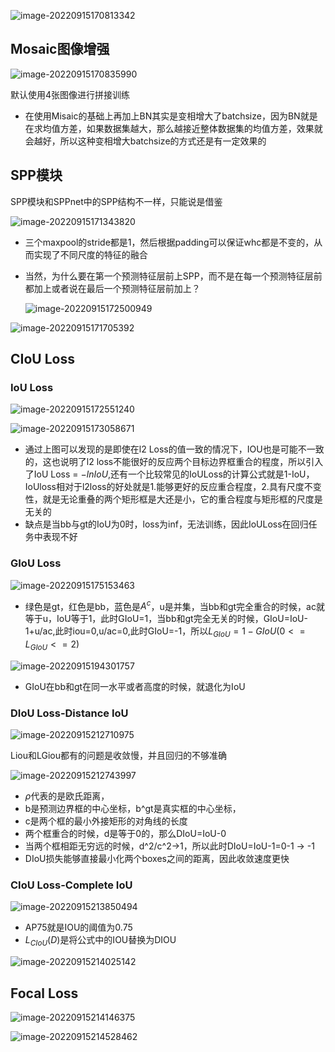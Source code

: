 ![image-20220915170813342](YOLO_v3SPP.assets/image-20220915170813342.png)

## Mosaic图像增强

![image-20220915170835990](YOLO_v3SPP.assets/image-20220915170835990.png)

默认使用4张图像进行拼接训练

- 在使用Misaic的基础上再加上BN其实是变相增大了batchsize，因为BN就是在求均值方差，如果数据集越大，那么越接近整体数据集的均值方差，效果就会越好，所以这种变相增大batchsize的方式还是有一定效果的

## SPP模块

SPP模块和SPPnet中的SPP结构不一样，只能说是借鉴

![image-20220915171343820](YOLO_v3SPP.assets/image-20220915171343820.png)

- 三个maxpool的stride都是1，然后根据padding可以保证whc都是不变的，从而实现了不同尺度的特征的融合 

- 当然，为什么要在第一个预测特征层前上SPP，而不是在每一个预测特征层前都加上或者说在最后一个预测特征层前加上？

    ![image-20220915172500949](YOLO_v3SPP.assets/image-20220915172500949.png)

![image-20220915171705392](YOLO_v3SPP.assets/image-20220915171705392.png)

## CIoU Loss

### IoU Loss

![image-20220915172551240](YOLO_v3SPP.assets/image-20220915172551240.png)

![image-20220915173058671](YOLO_v3SPP.assets/image-20220915173058671.png)

- 通过上图可以发现的是即使在l2 Loss的值一致的情况下，IOU也是可能不一致的，这也说明了l2 loss不能很好的反应两个目标边界框重合的程度，所以引入了IoU Loss = $-lnIoU$,还有一个比较常见的IoULoss的计算公式就是1-IoU，IoUloss相对于l2loss的好处就是1.能够更好的反应重合程度，2.具有尺度不变性，就是无论重叠的两个矩形框是大还是小，它的重合程度与矩形框的尺度是无关的
- 缺点是当bb与gt的IoU为0时，loss为inf，无法训练，因此IoULoss在回归任务中表现不好

### GIoU Loss

![image-20220915175153463](YOLO_v3SPP.assets/image-20220915175153463.png)

- 绿色是gt，红色是bb，蓝色是$A^c$，u是并集，当bb和gt完全重合的时候，ac就等于u，IoU等于1，此时GIoU=1，当bb和gt完全无关的时候，GIoU=IoU-1+u/ac,此时iou=0,u/ac=0,此时GIoU=-1，所以$L_{GIoU}=1-GIoU(0<=L_{GIoU}<=2)$ 

![image-20220915194301757](YOLO_v3SPP.assets/image-20220915194301757.png)

- GIoU在bb和gt在同一水平或者高度的时候，就退化为IoU

### DIoU Loss-Distance IoU

![image-20220915212710975](YOLO_v3SPP.assets/image-20220915212710975.png)

Liou和LGiou都有的问题是收敛慢，并且回归的不够准确

![image-20220915212743997](YOLO_v3SPP.assets/image-20220915212743997.png)

- $\rho$代表的是欧氏距离，
- b是预测边界框的中心坐标，b^gt是真实框的中心坐标，
- c是两个框的最小外接矩形的对角线的长度
- 两个框重合的时候，d是等于0的，那么DIoU=IoU-0
- 当两个框相距无穷远的时候，d^2/c^2->1，所以此时DIoU=IoU-1=0-1 -> -1
- DIoU损失能够直接最小化两个boxes之间的距离，因此收敛速度更快

### CIoU Loss-Complete IoU

![image-20220915213850494](YOLO_v3SPP.assets/image-20220915213850494.png)

- AP75就是IOU的阈值为0.75
- $L_{CIoU}(D)$是将公式中的IOU替换为DIOU

![image-20220915214025142](YOLO_v3SPP.assets/image-20220915214025142.png)

## Focal Loss

![image-20220915214146375](YOLO_v3SPP.assets/image-20220915214146375.png)

![image-20220915214528462](YOLO_v3SPP.assets/image-20220915214528462.png)